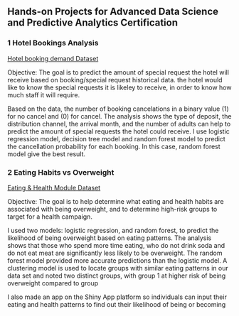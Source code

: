 ## Hands-on Projects for Advanced Data Science and Predictive Analytics Certification

### 1 Hotel Bookings Analysis
[Hotel booking demand Dataset](https://www.kaggle.com/jessemostipak/hotel-booking-demand)

Objective: The goal is to predict the amount of special request the hotel will receive based on booking/special request historical data. the hotel would like to know the special requests it is likeley to receive, in order to know how much staff it will require.

Based on the data, the number of booking cancelations in a binary value (1) for no cancel and (0) for cancel. The analysis shows the type of deposit, the distribution channel, the arrival month, and the number of adults can help to predict the amount of special requests the hotel could receive. I use logistic regression model, decision tree model and random forest model to predict the cancellation probability for each booking. In this case, random forest model give the best result.


### 2 Eating Habits vs Overweight
[Eating & Health Module Dataset](https://www.kaggle.com/bls/eating-health-module-dataset)

Objective: The goal is to help determine what eating and health habits are associated with being overweight, and to determine high-risk groups to target for a health campaign.

I used two models: logistic regression, and random forest, to predict the likelihood of being overweight based on eating patterns. The analysis shows that those who spend more time eating, who do not drink soda and do not eat meat are significantly less likely to be overweight. The random forest model provided more accurate predictions than the logistic
model. A clustering model is used to locate groups with similar eating patterns in our data set and noted two distinct groups, with group 1 at higher risk of being overweight compared to group

I also made an app on the Shiny App platform so individuals can input their eating and health patterns to find out their likelihood of being or becoming overweight:
[Clustering](https://aaronrstudio.shinyapps.io/webapp/),
[Regression](https://aaronrstudio.shinyapps.io/CSDA1010_Regression_Model/)

### 3 Recommendation Systems
[Instacart Market Basket Analysis Dataset](https://www.kaggle.com/c/instacart-market-basket-analysis/data)


Project is on going...
